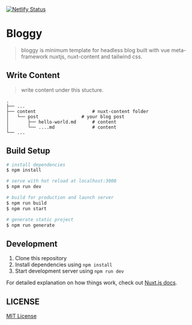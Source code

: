 [![Netlify Status](https://api.netlify.com/api/v1/badges/f3a7e93a-d0db-4e6b-ae52-303d49ec2c72/deploy-status)](https://app.netlify.com/sites/bloggyprev/deploys)

# Bloggy
> bloggy is minimum template for headless blog built with vue meta-framework nuxtjs, nuxt-content and tailwind css.

## Write Content
> write content under this stucture.

    .
    ├── ...
    ├── content                 	# nuxt-content folder
    │   └── post          		# your blog post
    │   	├── hello-world.md      # content
    │   	└── ....md              # content
    └── ...

## Build Setup

```bash
# install dependencies
$ npm install

# serve with hot reload at localhost:3000
$ npm run dev

# build for production and launch server
$ npm run build
$ npm run start

# generate static project
$ npm run generate
```

## Development

1. Clone this repository
2. Install dependencies using `npm install`
3. Start development server using `npm run dev`

For detailed explanation on how things work, check out [Nuxt.js docs](https://nuxtjs.org).

## LICENSE
[MIT License](./LICENSE)